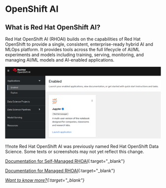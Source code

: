 # OpenShift AI

## What is Red Hat OpenShift AI?

Red Hat OpenShift AI (RHOAI) builds on the capabilities of Red Hat OpenShift to provide a single, consistent, enterprise-ready hybrid AI and MLOps platform. It provides tools across the full lifecycle of AI/ML experiments and models including training, serving, monitoring, and managing AI/ML models and AI-enabled applications.

![](img/rhoai.png)

!!!note
    Red Hat OpenShift AI was previously named Red Hat OpenShift Data Science. Some texts or screenshots may not yet reflect this change.

[Documentation for Self-Managed RHOAI](https://access.redhat.com/documentation/en-us/red_hat_openshift_ai_self-managed/){:target="_blank"}

[Documentation for Managed RHOAI](https://access.redhat.com/documentation/en-us/red_hat_openshift_data_science/){:target="_blank"}

*[Want to know more?](https://www.redhat.com/en/technologies/cloud-computing/openshift/openshift-ai){:target="_blank"}*
